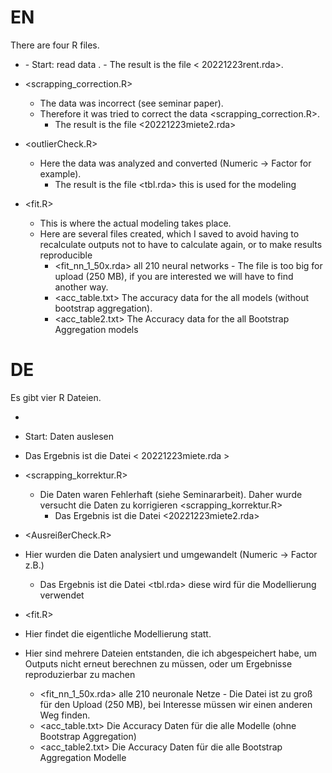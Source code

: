 # EN 

There are four R files.


- <immonet web scraping_rental.R>
  - Start: read data <immonet web scraping_rent.R>.
    - The result is the file < 20221223rent.rda>. 

- <scrapping_correction.R>
  - The data was incorrect (see seminar paper).
  - Therefore it was tried to correct the data <scrapping_correction.R>.
    - The result is the file <20221223miete2.rda> 

- <outlierCheck.R>
  - Here the data was analyzed and converted (Numeric -> Factor for example).
    - The result is the file <tbl.rda> this is used for the modeling

- <fit.R>
  - This is where the actual modeling takes place. 
  - Here are several files created, which I saved to avoid having to recalculate outputs not to have to calculate again, or to make results reproducible
    - <fit_nn_1_50x.rda> all 210 neural networks - The file is too big for upload (250 MB), if you are interested we will have to find another way.
    - <acc_table.txt> The accuracy data for the all models (without bootstrap aggregation).
    - <acc_table2.txt> The Accuracy data for the all Bootstrap Aggregation models 



# DE

Es gibt vier R Dateien.
-  <immonet web scraping_mieten.R>
  - Start: Daten auslesen <immonet web scraping_mieten.R>
  - Das Ergebnis ist die Datei < 20221223miete.rda > 

- <scrapping_korrektur.R>
  - Die Daten waren Fehlerhaft (siehe Seminararbeit). Daher wurde versucht die Daten zu korrigieren <scrapping_korrektur.R>
    - Das Ergebnis ist die Datei <20221223miete2.rda> 

-  <AusreißerCheck.R>
  - Hier wurden die Daten analysiert und umgewandelt (Numeric -> Factor z.B.)
    - Das Ergebnis ist die Datei <tbl.rda> diese wird für die Modellierung verwendet

-  <fit.R>
  - Hier findet die eigentliche Modellierung statt. 
  - Hier sind mehrere Dateien entstanden, die ich abgespeichert habe, um Outputs nicht erneut berechnen zu müssen, oder um Ergebnisse reproduzierbar zu machen
    - <fit_nn_1_50x.rda> alle 210 neuronale Netze - Die Datei ist zu groß für den Upload (250 MB), bei Interesse müssen wir einen anderen Weg finden.
    - <acc_table.txt> Die Accuracy Daten für die alle Modelle (ohne Bootstrap Aggregation)
    - <acc_table2.txt> Die Accuracy Daten für die alle Bootstrap Aggregation Modelle 
